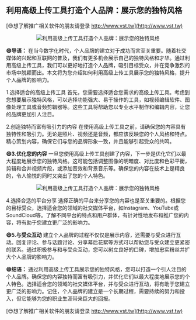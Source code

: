 ## **利用高级上传工具打造个人品牌：展示您的独特风格**

[😍想了解推广相关软件的朋友请登录 http://www.vst.tw](http://www.vst.tw)

 <center><img src="https://vst.tw/MP4/tuiguang/png/0.png" alt="利用高级上传工具打造个人品牌：展示您的独特风格"></center>

**😄导语：**
在当今数字化时代，个人品牌的建立对于成功而言至关重要。随着社交媒体的兴起和互联网的普及，我们有更多机会展示自己的独特风格和才华。通过利用高级上传工具，我们可以更好地打造个人品牌，吸引目标受众，并在竞争激烈的市场中脱颖而出。本文将为您介绍如何利用高级上传工具展示您的独特风格，提升个人品牌的影响力。

1.选择适合的高级上传工具
首先，您需要选择适合您需求的高级上传工具。考虑到您想要展示独特风格，可以选择功能强大、易于操作的工具，如视频编辑软件、图像处理工具或音频剪辑器等。这些工具将帮助您以专业水平制作和编辑内容，让您的品牌更加引人注目。

2.创造独特而富有吸引力的内容
在使用高级上传工具之前，请确保您的内容具有独特性和吸引力。无论是照片、视频还是音频，都应该反映您的个人风格和特点。精心策划内容，确保它们与您的品牌形象一致，并且能够引起受众的共鸣。

**😄3.优化您的内容**
一旦您使用高级上传工具创建了内容，下一步是优化它们以最大程度地展示您的独特风格。这可能包括调整图像的明暗度、对比度和色彩平衡，剪辑和合并视频片段，或添加音效和背景音乐等。确保您的内容在技术上是精良的，令人愉悦的同时又突出了您的个人特色。

 <center><img src="https://vst.tw/MP4/tuiguang/png/6.png" alt="利用高级上传工具打造个人品牌：展示您的独特风格"></center>

4.选择合适的平台分享
选择正确的平台来分享您的内容也是至关重要的。根据您的目标受众，选择适合您的领域的社交媒体平台，如Instagram、YouTube或SoundCloud等。了解不同平台的特点和用户群体，有针对性地发布和推广您的内容，将有助于您建立更广泛的影响力。

**😄5.与受众互动**
建立个人品牌的过程不仅仅是展示内容，还需要与受众进行互动。回复评论、参与话题讨论、分享幕后花絮等方式可以帮助您与受众建立更紧密的联系。通过积极参与和与受众互动，您可以树立良好的口碑，增加忠实粉丝并扩大个人品牌的影响力。

**😄结语：**
通过利用高级上传工具展示您的独特风格，您可以打造一个引人注目的个人品牌。确保您的内容独特而富有吸引力，并优化它们以最大程度地展示您的个人特色。选择适合您的领域的社交媒体平台，并与受众进行互动，将有助于您建立更广泛的影响力。记住，个人品牌的建立是一个长期过程，需要持续的努力和投入，但它能够为您的职业生涯带来巨大的回报。

[😍想了解推广相关软件的朋友请登录 http://www.vst.tw](http://www.vst.tw)



